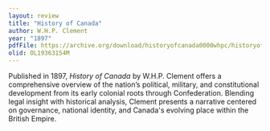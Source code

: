 ```yaml
---
layout: review
title: "History of Canada"
author: W.H.P. Clement
year: "1897"
pdfFile: https://archive.org/download/historyofcanada0000whpc/historyofcanada0000whpc.pdf
olid: OL19363154M
---
```

Published in 1897, *History of Canada* by W.H.P. Clement offers a comprehensive overview of the nation’s political, military, and constitutional development from its early colonial roots through Confederation. Blending legal insight with historical analysis, Clement presents a narrative centered on governance, national identity, and Canada's evolving place within the British Empire.
